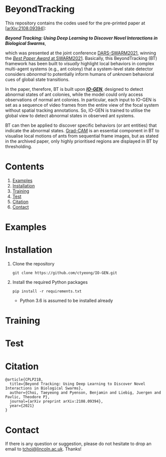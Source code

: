 # BeyondTracking

This repository contains the codes used for the pre-printed paper at \[[arXiv:2108.09394](https://arxiv.org/abs/2108.09394)\]: 

***Beyond Tracking: Using Deep Learning to Discover Novel Interactions in Biological Swarms***,

which was presented at the joint conference [DARS-SWARM2021](https://www.swarm-systems.com/), winning the [*Best Paper Award* at SWARM2021](https://www.swarm-systems.com/dars-swarm2021/awards). Basically, this BeyondTracking (BT) framework has been built to *visually* highlight local behaviors in complex multi-agent systems (e.g., ant colony) that a system-level state detector considers *abnormal* to potentially inform humans of *unknown* behavioral cues of global state transitions. 

In the paper, therefore, BT is built upon [***IO-GEN***](https://github.com/ctyeong/IO-GEN), designed to detect abnormal states of ant colonies, while the model could only access observations of normal ant colonies. In particular, each input to IO-GEN is set as a sequence of video frames from the entire view of the focal system without spatial tracking annotations. So, IO-GEN is trained to utilise the global view to detect abnormal states in observed ant systems. 

BT can then be applied to discover specific behaviors (or ant entities) that indicate the abnormal states. [Grad-CAM](https://ieeexplore.ieee.org/document/8237336) is an essential component in BT to visualise local motions of ants from sequential frame images, but as stated in the archived paper, only highly prioritised regions are displayed in BT by thresholding. 

# Contents

1. [Examples](https://github.com/ctyeong/IO-GEN#examples)
1. [Installation](https://github.com/ctyeong/IO-GEN#installation)
1. [Training](https://github.com/ctyeong/IO-GEN#training)
1. [Test](https://github.com/ctyeong/IO-GEN#test)
1. [Citation](https://github.com/ctyeong/IO-GEN#citation)
1. [Contact](https://github.com/ctyeong/IO-GEN#contact)


# Examples 



# Installation 

1. Clone the repository
    ```
    git clone https://github.com/ctyeong/IO-GEN.git
    ```

2. Install the required Python packages

    ```
    pip install -r requirements.txt
    ```
   - Python 3.6 is assumed to be installed already



# Training 



# Test 



# Citation 

```
@article{CPLP21B,
  title={Beyond Tracking: Using Deep Learning to Discover Novel Interactions in Biological Swarms},
  author={Choi, Taeyeong and Pyenson, Benjamin and Liebig, Juergen and Pavlic, Theodore P},
  journal={arXiv preprint arXiv:2108.09394},
  year={2021}
}
```


# Contact

If there is any question or suggestion, please do not hesitate to drop an email to tchoi@lincoln.ac.uk. Thanks!